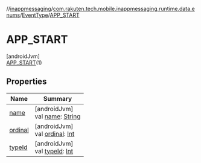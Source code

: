//[inappmessaging](../../../../index.md)/[com.rakuten.tech.mobile.inappmessaging.runtime.data.enums](../../index.md)/[EventType](../index.md)/[APP_START](index.md)

# APP_START

[androidJvm]\
[APP_START](index.md)(1)

## Properties

| Name | Summary |
|---|---|
| [name](../../-value-type/-i-n-v-a-l-i-d/index.md#-372974862%2FProperties%2F-93201661) | [androidJvm]<br>val [name](../../-value-type/-i-n-v-a-l-i-d/index.md#-372974862%2FProperties%2F-93201661): [String](https://kotlinlang.org/api/latest/jvm/stdlib/kotlin/-string/index.html) |
| [ordinal](../../-value-type/-i-n-v-a-l-i-d/index.md#-739389684%2FProperties%2F-93201661) | [androidJvm]<br>val [ordinal](../../-value-type/-i-n-v-a-l-i-d/index.md#-739389684%2FProperties%2F-93201661): [Int](https://kotlinlang.org/api/latest/jvm/stdlib/kotlin/-int/index.html) |
| [typeId](../type-id.md) | [androidJvm]<br>val [typeId](../type-id.md): [Int](https://kotlinlang.org/api/latest/jvm/stdlib/kotlin/-int/index.html) |
